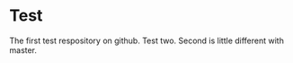 Test
====
 The first test respository on github.
 Test two.
 Second is little different with master.
